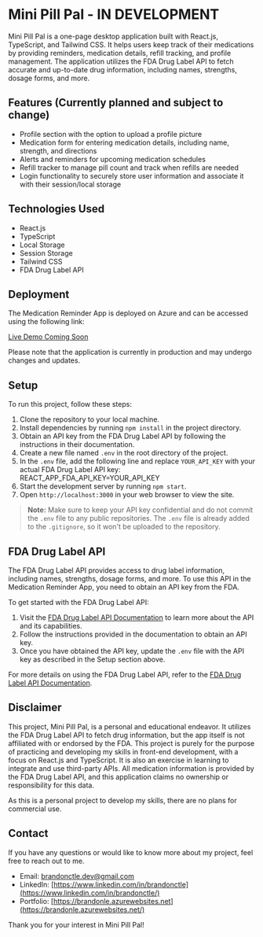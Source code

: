 # Mini Pill Pal - IN DEVELOPMENT

Mini Pill Pal is a one-page desktop application built with React.js, TypeScript, and Tailwind CSS. It helps users keep track of their medications by providing reminders, medication details, refill tracking, and profile management. The application utilizes the FDA Drug Label API to fetch accurate and up-to-date drug information, including names, strengths, dosage forms, and more.

## Features (Currently planned and subject to change)

- Profile section with the option to upload a profile picture
- Medication form for entering medication details, including name, strength, and directions
- Alerts and reminders for upcoming medication schedules
- Refill tracker to manage pill count and track when refills are needed
- Login functionality to securely store user information and associate it with their session/local storage

## Technologies Used

- React.js
- TypeScript
- Local Storage
- Session Storage
- Tailwind CSS
- FDA Drug Label API

## Deployment

The Medication Reminder App is deployed on Azure and can be accessed using the following link:

[Live Demo Coming Soon](https://your-azure-app-url.com)

Please note that the application is currently in production and may undergo changes and updates.

## Setup

To run this project, follow these steps:

1. Clone the repository to your local machine.
2. Install dependencies by running `npm install` in the project directory.
3. Obtain an API key from the FDA Drug Label API by following the instructions in their documentation.
4. Create a new file named `.env` in the root directory of the project.
5. In the `.env` file, add the following line and replace `YOUR_API_KEY` with your actual FDA Drug Label API key: REACT_APP_FDA_API_KEY=YOUR_API_KEY
6. Start the development server by running `npm start`.
7. Open `http://localhost:3000` in your web browser to view the site.

> **Note:** Make sure to keep your API key confidential and do not commit the `.env` file to any public repositories. The `.env` file is already added to the `.gitignore`, so it won't be uploaded to the repository.

## FDA Drug Label API

The FDA Drug Label API provides access to drug label information, including names, strengths, dosage forms, and more. To use this API in the Medication Reminder App, you need to obtain an API key from the FDA.

To get started with the FDA Drug Label API:

1. Visit the [FDA Drug Label API Documentation](https://urlgoeshere) to learn more about the API and its capabilities.
2. Follow the instructions provided in the documentation to obtain an API key.
3. Once you have obtained the API key, update the `.env` file with the API key as described in the Setup section above.

For more details on using the FDA Drug Label API, refer to the [FDA Drug Label API Documentation](https://urlgoeshere).

## Disclaimer

This project, Mini Pill Pal, is a personal and educational endeavor. It utilizes the FDA Drug Label API to fetch drug information, but the app itself is not affiliated with or endorsed by the FDA. This project is purely for the purpose of practicing and developing my skills in front-end development, with a focus on React.js and TypeScript. It is also an exercise in learning to integrate and use third-party APIs. All medication information is provided by the FDA Drug Label API, and this application claims no ownership or responsibility for this data.

As this is a personal project to develop my skills, there are no plans for commercial use.

## Contact

If you have any questions or would like to know more about my project, feel free to reach out to me.

- Email: [brandonctle.dev@gmail.com](mailto:brandonctle.dev@gmail.com)
- LinkedIn: [https://www.linkedin.com/in/brandonctle](https://www.linkedin.com/in/brandonctle/)
- Portfolio: [https://brandonle.azurewebsites.net](https://brandonle.azurewebsites.net/)

Thank you for your interest in Mini Pill Pal!
